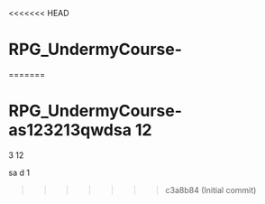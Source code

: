 <<<<<<< HEAD
# RPG_UndermyCourse-
=======
# RPG_UndermyCourse-as123213qwdsa 12


 3
 12

 sa
 d 
 1
 
>>>>>>> c3a8b84 (Initial commit)
